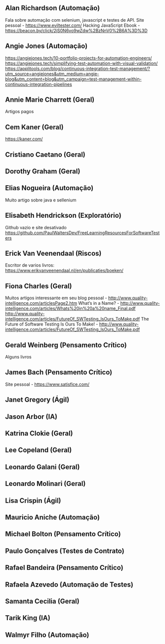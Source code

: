 ## Alan Richardson (Automação)
Fala sobre automação com selenium, javascript e  testes de API.
Site pessoal - https://www.eviltester.com/
Hacking JavaScript Ebook - https://beacon.by/click/2jS0N6vo9wZdw%2BzNnV0%2B6A%3D%3D

## Angie Jones (Automação)
https://angiejones.tech/10-portfolio-projects-for-automation-engineers/
https://angiejones.tech/simplifying-test-automation-with-visual-validation/
https://applitools.com/blog/continuous-integration-test-management/?utm_source=angiejones&utm_medium=angie-blog&utm_content=blog&utm_campaign=test-management-within-continuous-integration-pipelines

## Annie Marie Charrett (Geral)
Artigos pagos

## Cem Kaner (Geral)
https://kaner.com/


## Cristiano Caetano (Geral)


## Dorothy Graham (Geral)

## Elias Nogueira (Automação)
Muito artigo sobre java e sellenium

## Elisabeth Hendrickson (Exploratório)
Github vazio e site desativado
https://github.com/PaulWaltersDev/FreeLearningResourcesForSoftwareTesters

## Erick Van Veenendaal (Riscos)
Escritor de varios livros: https://www.erikvanveenendaal.nl/en/publicaties/boeken/

## Fiona Charles (Geral)
Muitos artigos interessante em seu blog pessoal - http://www.quality-intelligence.com/articlesPage2.htm
What’s in a Name? - http://www.quality-intelligence.com/articles/Whats%20in%20a%20name_Final.pdf
http://www.quality-intelligence.com/articles/FutureOf_SWTesting_IsOurs_ToMake.pdf
The Future of Software Testing Is Ours To Make! - http://www.quality-intelligence.com/articles/FutureOf_SWTesting_IsOurs_ToMake.pdf



## Gerald Weinberg (Pensamento Crítico)
Alguns livros

## James Bach (Pensamento Crítico)
Site pessoal - https://www.satisfice.com/

## Janet Gregory (Ágil)
## Jason Arbor (IA)
## Katrina Clokie (Geral)
## Lee Copeland (Geral)
## Leonardo Galani (Geral)
## Leonardo Molinari (Geral)
## Lisa Crispin (Ágil)
## Mauricio Aniche (Automação)
## Michael Bolton (Pensamento Crítico)
## Paulo Gonçalves (Testes de Contrato)
## Rafael Bandeira (Pensamento Crítico)
## Rafaela Azevedo (Automação de Testes)
## Samanta Cecilia (Geral)
## Tarik King (IA)
## Walmyr Filho (Automação) 